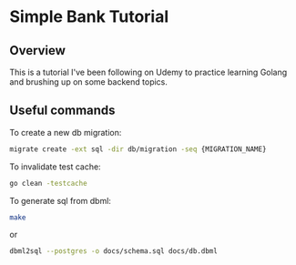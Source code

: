 # Simple Bank Tutorial

## Overview
This is a tutorial I've been following on Udemy to practice learning Golang and brushing up on some backend topics.

## Useful commands

To create a new db migration:
```bash
migrate create -ext sql -dir db/migration -seq {MIGRATION_NAME}
```

To invalidate test cache:
```bash
go clean -testcache
```

To generate sql from dbml:
```bash
make
```
or
```bash
dbml2sql --postgres -o docs/schema.sql docs/db.dbml
```